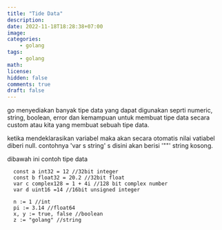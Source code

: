 ```yaml
---
title: "Tide Data"
description: 
date: 2022-11-18T18:28:38+07:00
image:
categories:
    - golang
tags:
    - golang 
math: 
license: 
hidden: false
comments: true
draft: false
---
```


go menyediakan banyak tipe data yang dapat digunakan seprti numeric, string, boolean, error dan kemampuan untuk membuat tipe data secara custom atau kita yang membuat sebuah tipe data.

ketika mendeklarasikan variabel maka akan secara otomatis nilai vatiabel diberi null. contohnya 'var s string' s disini akan berisi '""' string kosong.

dibawah ini contoh tipe data

```golang
  const a int32 = 12 //32bit integer
  const b float32 = 20.2 //32bit float
  var c complex128 = 1 + 4i //128 bit complex number
  var d uint16 =14 //16bit unsigned integer

  n := 1 //int
  pi := 3.14 //float64
  x, y := true, false //boolean
  z := "golang" //string
```